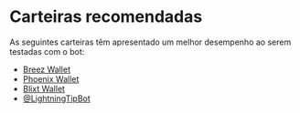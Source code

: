 # Carteiras recomendadas

As seguintes carteiras têm apresentado um melhor desempenho ao serem testadas com o bot:

- [Breez Wallet](https://breez.technology/)
- [Phoenix Wallet](https://phoenix.acinq.co/)
- [Blixt Wallet](https://blixtwallet.github.io/)
- [@LightningTipBot](https://t.me/LightningTipBot)
